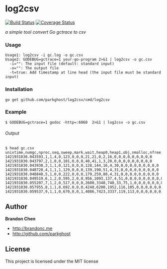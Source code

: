 log2csv
=======

[![Build Status](https://travis-ci.org/parkghost/log2csv.png)](https://travis-ci.org/parkghost/log2csv) 
[![Coverage Status](https://coveralls.io/repos/parkghost/log2csv/badge.svg)](https://coveralls.io/r/parkghost/log2csv)

*a simple tool convert Go gctrace to csv*

### Usage

```
Usage1: log2csv -i gc.log -o gc.csv
Usage2: GODEBUG=gctrace=1 your-go-program 2>&1 | log2csv -o gc.csv
  -i="": The input file (default: standard input)
  -o="": The output file
  -t=true: Add timestamp at line head (the input file must be standard input)
```

### Installation
```
go get github.com/parkghost/log2csv/cmd/log2csv
```

### Example
```
$ GODEBUG=gctrace=1 godoc -http=:6060  2>&1 | log2csv -o gc.csv
```

###### Output
```
$ head gc.csv
unixtime,numgc,nproc,seq,sweep,mark,wait,heap0,heap1,obj,nmalloc,nfree,goroutines,nspan,nbgsweep,npausesweep,nhandoff,nhandoffcnt,nsteal,nstealcnt,nprocyield,nosyield,nsleep
1421931830.043593,1,1,4,0,123,0,0,0,21,21,0,2,16,0,0,0,0,0,0,0,0,0
1421931830.043797,2,1,0,0,101,0,0,0,40,41,1,3,20,0,0,0,0,0,0,0,0,0
1421931830.043930,3,1,1,0,121,0,0,0,128,144,16,4,30,0,0,0,0,0,0,0,0,0
1421931830.048720,4,1,1,1,129,0,0,0,139,190,51,4,31,0,0,0,0,0,0,0,0,0
1421931830.048840,5,1,0,0,222,0,0,0,179,259,80,4,31,0,0,0,0,0,0,0,0,0
1421931830.049519,6,1,2,0,595,2,0,0,956,1093,137,4,51,0,0,0,0,0,0,0,0,0
1421931830.055207,7,1,2,0,517,0,0,0,2600,3340,740,33,75,1,0,0,0,0,0,0,0,0
1421931830.057955,8,1,1,0,692,0,0,0,4248,6200,1952,116,105,0,0,0,0,0,0,0,0,0
1421931830.059537,9,1,1,0,670,0,0,1,4086,7423,3337,119,113,0,0,0,0,0,0,0,0,0
```

Author
-------

**Brandon Chen**

+ http://brandonc.me
+ http://github.com/parkghost
 
License
---------------------

This project is licensed under the MIT license

